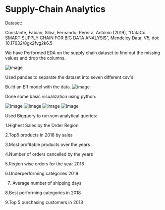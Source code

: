 # Supply-Chain Analytics



Dataset:

Constante, Fabian; Silva, Fernando; Pereira, António (2019), “DataCo SMART SUPPLY CHAIN FOR BIG DATA ANALYSIS”, Mendeley Data, V5, doi: 10.17632/8gx2fvg2k6.5


We have Performed EDA on the supply chain dataset to find out the missing values and drop the columns.

![image](https://user-images.githubusercontent.com/29980464/167240409-9a015905-2924-429a-a5b5-ed687993b070.png)

Used pandas to separate the dataset into seven different csv's.

Build an ER model with the data.
![image](https://user-images.githubusercontent.com/29980464/167240457-d052badd-6c02-41d0-9c65-34c9a265decb.png)

Done some basic visualization using python:

![image](https://user-images.githubusercontent.com/29980464/167240489-ddaed602-5598-4ab9-a1f1-11c1d47b5905.png)
![image](https://user-images.githubusercontent.com/29980464/167240497-a11998c3-e76f-4320-bd54-2a70ccdaf615.png)
![image](https://user-images.githubusercontent.com/29980464/167240532-b7d2bfc2-8798-45d1-8ac0-f0786cb7a667.png)
![image](https://user-images.githubusercontent.com/29980464/167240561-faa6b219-ab99-4d10-aa8d-166514124c37.png)


Used Bigquery to run som analytical queries:

1.Highest Sales by the Order Region






2.Top5 products in 2018 by sales



3.Most profitable products over the years







4.Number of orders cancelled by the years

 

5.Region wise orders for the year 2018



6.Underperforming categories 2018

 

 








7. Average number of shipping days




8.Best performing categories in 2018



9.Top 5 purchasing customers in 2018






















